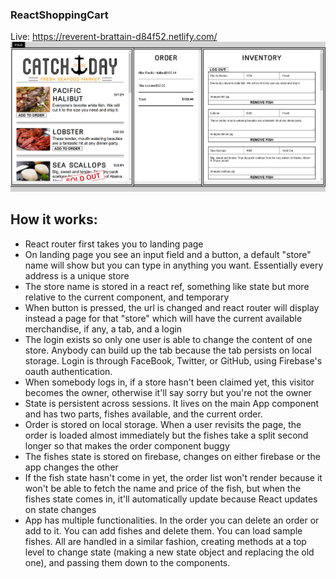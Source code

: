 ### ReactShoppingCart
Live: https://reverent-brattain-d84f52.netlify.com/
![shopping cart](public/images/Capture.PNG)

## How it works:

- React router first takes you to landing page 
- On landing page you see an input field and a button, a default "store" name will show but you can type in anything you want. Essentially every address is a unique store
- The store name is stored in a react ref, something like state but more relative to the current component, and temporary
- When button is pressed, the url is changed and react router will display instead a page for that "store" which will have the current available merchandise, if any, a tab, and a login
- The login exists so only one user is able to change the content of one store. Anybody can build up the tab because the tab persists on local storage. Login is through FaceBook, Twitter, or GitHub, using Firebase's oauth authentication.
- When somebody logs in, if a store hasn't been claimed yet, this visitor becomes the owner, otherwise it'll say sorry but you're not the owner
- State is persistent across sessions. It lives on the main App component and has two parts, fishes available, and the current order.
- Order is stored on local storage. When a user revisits the page, the order is loaded almost immediately but the fishes take a split second longer so that makes the order component buggy
- The fishes state is stored on firebase, changes on either firebase or the app changes the other
- If the fish state hasn't come in yet, the order list won't render because it won't be able to fetch the name and price of the fish, but when the fishes state comes in, it'll automatically update because React updates on state changes
- App has multiple functionalities. In the order you can delete an order or add to it. You can add fishes and delete them. You can load sample fishes. All are handled in a similar fashion, creating methods at a top level to change state (making a new state object and replacing the old one), and passing them down to the components.




